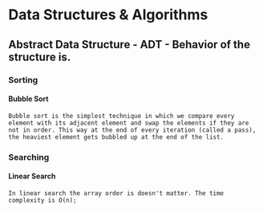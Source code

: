 # Data Structures & Algorithms

## Abstract Data Structure - ADT - Behavior of the structure is.

### Sorting

#### Bubble Sort

    Bubble sort is the simplest technique in which we compare every element with its adjacent element and swap the elements if they are not in order. This way at the end of every iteration (called a pass), the heaviest element gets bubbled up at the end of the list.


### Searching

#### Linear Search

    In linear search the array order is doesn't matter. The time complexity is O(n);